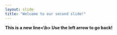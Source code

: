 ```yaml
---
layout: slide
title: "Welcome to our second slide!"
---
```

<b>This is a new line<\b>
Use the left arrow to go back!

